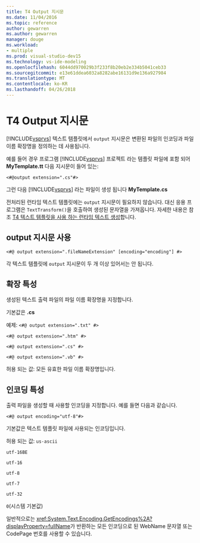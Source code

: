 ```yaml
---
title: T4 Output 지시문
ms.date: 11/04/2016
ms.topic: reference
author: gewarren
ms.author: gewarren
manager: douge
ms.workload:
- multiple
ms.prod: visual-studio-dev15
ms.technology: vs-ide-modeling
ms.openlocfilehash: 6044dd970029b3f233f8b20eb2e334b5041ceb33
ms.sourcegitcommit: e13e61ddea6032a8282abe16131d9e136a927984
ms.translationtype: MT
ms.contentlocale: ko-KR
ms.lasthandoff: 04/26/2018
---
```

# <a name="t4-output-directive"></a>T4 Output 지시문

[!INCLUDE[vsprvs](../code-quality/includes/vsprvs_md.md)] 텍스트 템플릿에서 `output` 지시문은 변환된 파일의 인코딩과 파일 이름 확장명을 정의하는 데 사용됩니다.

 예를 들어 경우 프로그램 [!INCLUDE[vsprvs](../code-quality/includes/vsprvs_md.md)] 프로젝트 라는 템플릿 파일에 포함 되어 **MyTemplate.tt** 다음 지시문이 들어 있는:

 `<#@output extension=".cs"#>`

 그런 다음 [!INCLUDE[vsprvs](../code-quality/includes/vsprvs_md.md)] 라는 파일이 생성 됩니다 **MyTemplate.cs**

 전처리된 런타임 텍스트 템플릿에는 `output` 지시문이 필요하지 않습니다. 대신 응용 프로그램은 `TextTransform()`을 호출하여 생성된 문자열을 가져옵니다. 자세한 내용은 참조 [T4 텍스트 템플릿을 사용 하는 런타임 텍스트 생성](../modeling/run-time-text-generation-with-t4-text-templates.md)합니다.

## <a name="using-the-output-directive"></a>output 지시문 사용

```
<#@ output extension=".fileNameExtension" [encoding="encoding"] #>
```

 각 텍스트 템플릿에 `output` 지시문이 두 개 이상 있어서는 안 됩니다.

## <a name="extension-attribute"></a>확장 특성
 생성된 텍스트 출력 파일의 파일 이름 확장명을 지정합니다.

 기본값은 **.cs**

 예제: `<#@ output extension=".txt" #>`

 `<#@ output extension=".htm" #>`

 `<#@ output extension=".cs" #>`

 `<#@ output extension=".vb" #>`

 허용 되는 값: 모든 유효한 파일 이름 확장명입니다.

## <a name="encoding-attribute"></a>인코딩 특성
 출력 파일을 생성할 때 사용할 인코딩을 지정합니다. 예를 들면 다음과 같습니다.

 `<#@ output encoding="utf-8"#>`

 기본값은 텍스트 템플릿 파일에 사용되는 인코딩입니다.

 허용 되는 값: `us-ascii`

 `utf-16BE`

 `utf-16`

 `utf-8`

 `utf-7`

 `utf-32`

 `0`(시스템 기본값)

 일반적으로는 <xref:System.Text.Encoding.GetEncodings%2A?displayProperty=fullName>가 반환하는 모든 인코딩으로 된 WebName 문자열 또는 CodePage 번호를 사용할 수 있습니다.